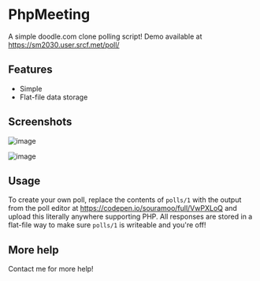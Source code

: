 # PhpMeeting

A simple doodle.com clone polling script! Demo available at https://sm2030.user.srcf.met/poll/

## Features

- Simple
- Flat-file data storage

## Screenshots

![image](https://user-images.githubusercontent.com/11202149/114603824-16ff8400-9c90-11eb-80d2-0f928905d846.png)

![image](https://user-images.githubusercontent.com/11202149/114603791-0e0eb280-9c90-11eb-88ca-f9567d4f22fb.png)

## Usage

To create your own poll, replace the contents of `polls/1` with the output from the poll editor at https://codepen.io/souramoo/full/VwPXLoQ and upload this literally anywhere supporting PHP. All responses are stored in a flat-file way to make sure `polls/1` is writeable and you're off!

## More help

Contact me for more help!
